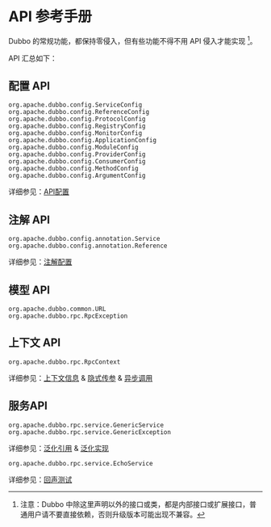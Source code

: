 # API 参考手册

Dubbo 的常规功能，都保持零侵入，但有些功能不得不用 API 侵入才能实现 [^1]。  

API 汇总如下：  

## 配置 API

```
org.apache.dubbo.config.ServiceConfig
org.apache.dubbo.config.ReferenceConfig
org.apache.dubbo.config.ProtocolConfig
org.apache.dubbo.config.RegistryConfig
org.apache.dubbo.config.MonitorConfig
org.apache.dubbo.config.ApplicationConfig
org.apache.dubbo.config.ModuleConfig
org.apache.dubbo.config.ProviderConfig
org.apache.dubbo.config.ConsumerConfig
org.apache.dubbo.config.MethodConfig
org.apache.dubbo.config.ArgumentConfig
```
详细参见：[API配置](../configuration/api.md)  

## 注解 API

```
org.apache.dubbo.config.annotation.Service
org.apache.dubbo.config.annotation.Reference
```

详细参见：[注解配置](../configuration/annotation.md)

## 模型 API

```
org.apache.dubbo.common.URL
org.apache.dubbo.rpc.RpcException
```

## 上下文 API

```
org.apache.dubbo.rpc.RpcContext
```

详细参见：[上下文信息](../demos/context.md) & [隐式传参](../demos/attachment.md) & [异步调用](../demos/async-call.md)

## 服务API

```
org.apache.dubbo.rpc.service.GenericService
org.apache.dubbo.rpc.service.GenericException
```

详细参见：[泛化引用](../demos/generic-reference.md) & [泛化实现](../demos/generic-service.md)

```
org.apache.dubbo.rpc.service.EchoService
```
详细参见：[回声测试](../demos/echo-service.md)

[^1]: 注意：Dubbo 中除这里声明以外的接口或类，都是内部接口或扩展接口，普通用户请不要直接依赖，否则升级版本可能出现不兼容。